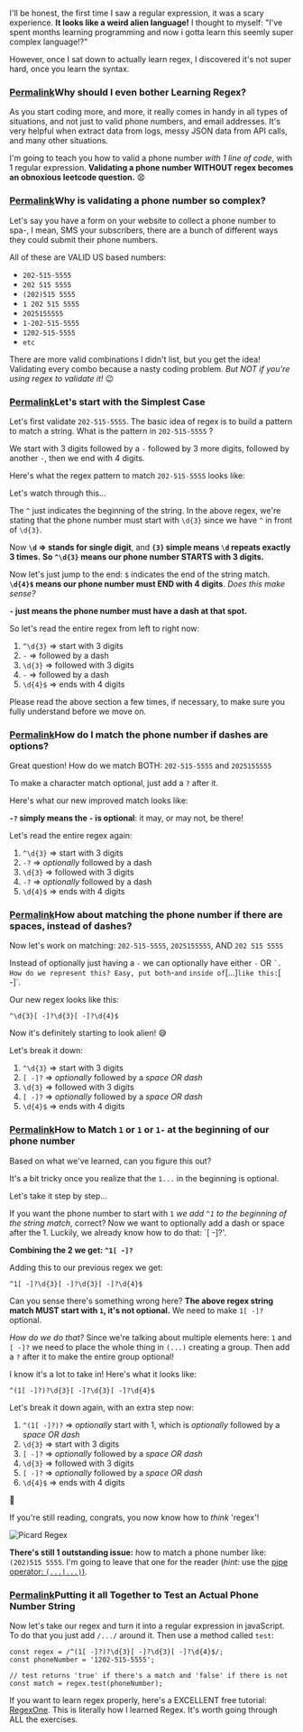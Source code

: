 I'll be honest, the first time I saw a regular expression, it was a scary experience. **It looks like a weird alien language!** I thought to myself: "I've spent months learning programming and now i gotta learn this seemly super complex language!?"

However, once I sat down to actually learn regex, I discovered it's not super hard, once you learn the syntax.

### [Permalink](https://indepthjavascript.dev/how-to-match-a-phone-number-with-regex-and-javascript#heading-why-should-i-even-bother-learning-regex "Permalink")Why should I even bother Learning Regex?

As you start coding more, and more, it really comes in handy in all types of situations, and not just to valid phone numbers, and email addresses. It's very helpful when extract data from logs, messy JSON data from API calls, and many other situations.

I'm going to teach you how to valid a phone number _with 1 line of code_, with 1 regular expression. **Validating a phone number WITHOUT regex becomes an obnoxious leetcode question.** 😧

### [Permalink](https://indepthjavascript.dev/how-to-match-a-phone-number-with-regex-and-javascript#heading-why-is-validating-a-phone-number-so-complex "Permalink")Why is validating a phone number so complex?

Let's say you have a form on your website to collect a phone number to spa-, I mean, SMS your subscribers, there are a bunch of different ways they could submit their phone numbers.

All of these are VALID US based numbers:

-   `202-515-5555`
-   `202 515 5555`
-   `(202)515 5555`
-   `1 202 515 5555`
-   `2025155555`
-   `1-202-515-5555`
-   `1202-515-5555`
-   `etc`

There are more valid combinations I didn't list, but you get the idea! Validating every combo because a nasty coding problem. _But NOT if you're using regex to validate it!_ 😉

### [Permalink](https://indepthjavascript.dev/how-to-match-a-phone-number-with-regex-and-javascript#heading-lets-start-with-the-simplest-case "Permalink")Let's start with the Simplest Case

Let's first validate `202-515-5555`. The basic idea of regex is to build a pattern to match a string. What is the pattern in `202-515-5555` ?

We start with 3 digits followed by a `-` followed by 3 more digits, followed by another `-`, then we end with 4 digits.

Here's what the regex pattern to match `202-515-5555` looks like:

Let's watch through this...

The `^` just indicates the beginning of the string. In the above regex, we're stating that the phone number must start with `\d{3}` since we have `^` in front of `\d{3}`.

Now **`\d` => stands for single digit**, and **`{3}` simple means `\d` repeats exactly 3 times.** **So `^\d{3}` means our phone number STARTS with 3 digits.**

Now let's just jump to the end: `$` indicates the end of the string match. **`\d{4}$` means our phone number must END with 4 digits**. _Does this make sense?_

**`-` just means the phone number must have a dash at that spot.**

So let's read the entire regex from left to right now:

1.  `^\d{3}` => start with 3 digits
2.  `-` => followed by a dash
3.  `\d{3}` => followed with 3 digits
4.  `-` => followed by a dash
5.  `\d{4}$` => ends with 4 digits

Please read the above section a few times, if necessary, to make sure you fully understand before we move on.

### [Permalink](https://indepthjavascript.dev/how-to-match-a-phone-number-with-regex-and-javascript#heading-how-do-i-match-the-phone-number-if-dashes-are-options "Permalink")How do I match the phone number if dashes are options?

Great question! How do we match BOTH: `202-515-5555` and `2025155555`

To make a character match optional, just add a `?` after it.

Here's what our new improved match looks like:

**`-?` simply means the `-` is optional**: it may, or may not, be there!

Let's read the entire regex again:

1.  `^\d{3}` => start with 3 digits
2.  `-?` => _optionally_ followed by a dash
3.  `\d{3}` => followed with 3 digits
4.  `-?` => _optionally_ followed by a dash
5.  `\d{4}$` => ends with 4 digits

### [Permalink](https://indepthjavascript.dev/how-to-match-a-phone-number-with-regex-and-javascript#heading-how-about-matching-the-phone-number-if-there-are-spaces-instead-of-dashes "Permalink")How about matching the phone number if there are spaces, instead of dashes?

Now let's work on matching: `202-515-5555`, `2025155555`, AND `202 515 5555`

Instead of optionally just having a `-` we can optionally have either `-` OR `` `. How do we represent this? Easy, put both ``\-`and` `inside of`\[...\]`like this:`\[ -\]\`.

Our new regex looks like this:

```
^\d{3}[ -]?\d{3}[ -]?\d{4}$
```

Now it's definitely starting to look alien! 😅

Let's break it down:

1.  `^\d{3}` => start with 3 digits
2.  `[ -]?` => _optionally_ followed by a _space OR dash_
3.  `\d{3}` => followed with 3 digits
4.  `[ -]?` => _optionally_ followed by a _space OR dash_
5.  `\d{4}$` => ends with 4 digits

### [Permalink](https://indepthjavascript.dev/how-to-match-a-phone-number-with-regex-and-javascript#heading-how-to-match-1-or-1-or-1-at-the-beginning-of-our-phone-number "Permalink")How to Match `1` or `1` or `1-` at the beginning of our phone number

Based on what we've learned, can you figure this out?

It's a bit tricky once you realize that the `1...` in the beginning is optional.

Let's take it step by step...

If you want the phone number to start with `1` _we add `^1` to the beginning of the string match_, correct? Now we want to optionally add a dash or space after the 1. Luckily, we already know how to do that: \`\[ -\]?'.

**Combining the 2 we get: `^1[ -]?`**

Adding this to our previous regex we get:

```
^1[ -]?\d{3}[ -]?\d{3}[ -]?\d{4}$
```

Can you sense there's something wrong here? **The above regex string match MUST start with `1`, it's not optional.** We need to make `1[ -]?` optional.

_How do we do that?_ Since we're talking about multiple elements here: `1` and `[ -]?` we need to place the whole thing in `(...)` creating a group. Then add a `?` after it to make the entire group optional!

I know it's a lot to take in! Here's what it looks like:

```
^(1[ -]?)?\d{3}[ -]?\d{3}[ -]?\d{4}$
```

Let's break it down again, with an extra step now:

1.  `^(1[ -]?)?` => _optionally_ start with 1, which is _optionally_ followed by a _space OR dash_
2.  `\d{3}` => start with 3 digits
3.  `[ -]?` => _optionally_ followed by a _space OR dash_
4.  `\d{3}` => followed with 3 digits
5.  `[ -]?` => _optionally_ followed by a _space OR dash_
6.  `\d{4}$` => ends with 4 digits

🤯

If you're still reading, congrats, you now know how to _think_ 'regex'!

![Picard Regex](https://i.imgflip.com/6mzwct.jpg)

**There's still 1 outstanding issue:** how to match a phone number like: `(202)515 5555`. I'm going to leave that one for the reader (_hint:_ use the [pipe operator: `(...|...)`)](https://regexone.com/lesson/conditionals).

### [Permalink](https://indepthjavascript.dev/how-to-match-a-phone-number-with-regex-and-javascript#heading-putting-it-all-together-to-test-an-actual-phone-number-string "Permalink")Putting it all Together to Test an Actual Phone Number String

Now let's take our regex and turn it into a regular expression in javaScript. To do that you just add `/.../` around it. Then use a method called `test`:

```
const regex = /^(1[ -]?)?\d{3}[ -]?\d{3}[ -]?\d{4}$/;
const phoneNumber = '1202-515-5555';

// test returns 'true' if there's a match and 'false' if there is not
const match = regex.test(phoneNumber);
```

If you want to learn regex properly, here's a EXCELLENT free tutorial: [RegexOne](https://regexone.com/). This is literally how I learned Regex. It's worth going through ALL the exercises.
